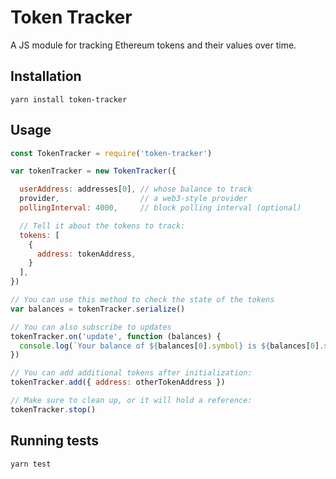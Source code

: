 # Token Tracker

A JS module for tracking Ethereum tokens and their values over time.

## Installation

`yarn install token-tracker`

## Usage

```javascript
const TokenTracker = require('token-tracker')

var tokenTracker = new TokenTracker({

  userAddress: addresses[0], // whose balance to track
  provider,                  // a web3-style provider
  pollingInterval: 4000,     // block polling interval (optional)

  // Tell it about the tokens to track:
  tokens: [
    {
      address: tokenAddress,
    }
  ],
})

// You can use this method to check the state of the tokens
var balances = tokenTracker.serialize()

// You can also subscribe to updates
tokenTracker.on('update', function (balances) {
  console.log(`Your balance of ${balances[0].symbol} is ${balances[0].string}`)
})

// You can add additional tokens after initialization:
tokenTracker.add({ address: otherTokenAddress })

// Make sure to clean up, or it will hold a reference:
tokenTracker.stop()
```

## Running tests

```bash
yarn test
```
